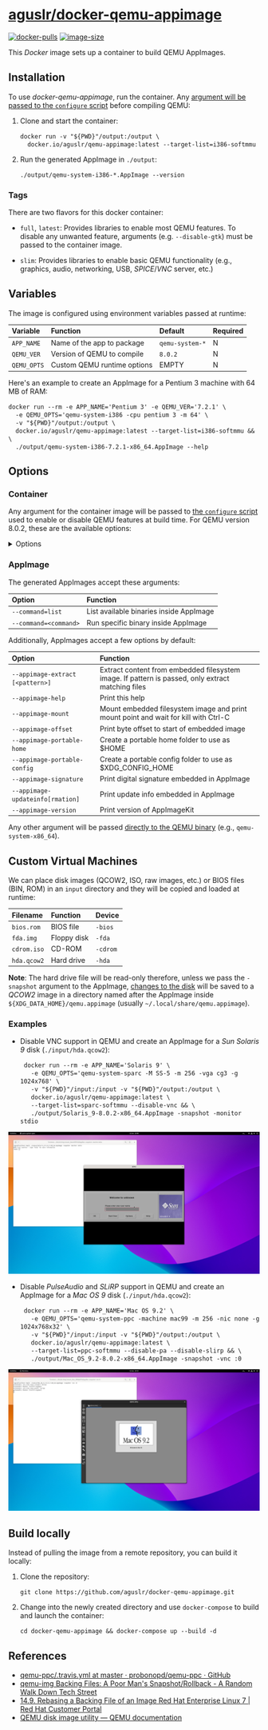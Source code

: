 [aguslr/docker-qemu-appimage][1]
================================

[![docker-pulls](https://img.shields.io/docker/pulls/aguslr/qemu-appimage)](https://hub.docker.com/r/aguslr/qemu-appimage) [![image-size](https://img.shields.io/docker/image-size/aguslr/qemu-appimage/latest)](https://hub.docker.com/r/aguslr/qemu-appimage)


This *Docker* image sets up a container to build QEMU AppImages.


Installation
------------

To use *docker-qemu-appimage*, run the container. Any [argument will be passed
to the `configure` script](#container) before compiling QEMU:

1. Clone and start the container:

       docker run -v "${PWD}"/output:/output \
         docker.io/aguslr/qemu-appimage:latest --target-list=i386-softmmu

2. Run the generated AppImage in `./output`:

       ./output/qemu-system-i386-*.AppImage --version


### Tags

There are two flavors for this docker container:

- `full`, `latest`: Provides libraries to enable most QEMU features. To disable
  any unwanted feature, arguments (e.g. `--disable-gtk`) must be passed to the
  container image.

- `slim`: Provides libraries to enable basic QEMU functionality (e.g., graphics,
  audio, networking, USB, *SPICE*/*VNC* server, etc.)


Variables
---------

The image is configured using environment variables passed at runtime:

| Variable    | Function                    | Default         | Required |
| :---------- | :-------------------------- | :-------------- | -------- |
| `APP_NAME`  | Name of the app to package  | `qemu-system-*` | N        |
| `QEMU_VER`  | Version of QEMU to compile  | `8.0.2`         | N        |
| `QEMU_OPTS` | Custom QEMU runtime options | EMPTY           | N        |

Here's an example to create an AppImage for a Pentium 3 machine with 64 MB of
RAM:

    docker run --rm -e APP_NAME='Pentium 3' -e QEMU_VER='7.2.1' \
      -e QEMU_OPTS='qemu-system-i386 -cpu pentium 3 -m 64' \
      -v "${PWD}"/output:/output \
      docker.io/aguslr/qemu-appimage:latest --target-list=i386-softmmu && \
      ./output/qemu-system-i386-7.2.1-x86_64.AppImage --help


Options
-------

### Container

Any argument for the container image will be passed to [the `configure`
script][2] used to enable or disable QEMU features at build time. For QEMU
version 8.0.2, these are the available options:

<details><summary>Options</summary>

```
Usage: configure [options]
Options: [defaults in brackets after descriptions]

Standard options:
  --help                   print this message
  --prefix=PREFIX          install in PREFIX [/usr]
  --target-list=LIST       set target list (default: build all)
                           Available targets: aarch64-softmmu alpha-softmmu
                           arm-softmmu avr-softmmu cris-softmmu hppa-softmmu
                           i386-softmmu loongarch64-softmmu m68k-softmmu
                           microblaze-softmmu microblazeel-softmmu mips-softmmu
                           mips64-softmmu mips64el-softmmu mipsel-softmmu
                           nios2-softmmu or1k-softmmu ppc-softmmu ppc64-softmmu
                           riscv32-softmmu riscv64-softmmu rx-softmmu
                           s390x-softmmu sh4-softmmu sh4eb-softmmu
                           sparc-softmmu sparc64-softmmu tricore-softmmu
                           x86_64-softmmu xtensa-softmmu xtensaeb-softmmu
  --target-list-exclude=LIST exclude a set of targets from the default target-list

Advanced options (experts only):
  --cross-prefix=PREFIX    use PREFIX for compile tools, PREFIX can be blank []
  --cc=CC                  use C compiler CC [cc]
  --host-cc=CC             use C compiler CC [cc] for code run at
                           build time
  --cxx=CXX                use C++ compiler CXX [c++]
  --objcc=OBJCC            use Objective-C compiler OBJCC [cc]
  --extra-cflags=CFLAGS    append extra C compiler flags CFLAGS
  --extra-cxxflags=CXXFLAGS append extra C++ compiler flags CXXFLAGS
  --extra-objcflags=OBJCFLAGS append extra Objective C compiler flags OBJCFLAGS
  --extra-ldflags=LDFLAGS  append extra linker flags LDFLAGS
  --cross-cc-ARCH=CC       use compiler when building ARCH guest test cases
  --cross-cc-cflags-ARCH=  use compiler flags when building ARCH guest tests
  --cross-prefix-ARCH=PREFIX cross compiler prefix when building ARCH guest test cases
  --make=MAKE              use specified make [make]
  --python=PYTHON          use specified python [/usr/bin/python3]
  --meson=MESON            use specified meson []
  --ninja=NINJA            use specified ninja []
  --smbd=SMBD              use specified smbd []
  --with-git=GIT           use specified git [git]
  --with-git-submodules=update   update git submodules (default if .git dir exists)
  --with-git-submodules=validate fail if git submodules are not up to date
  --with-git-submodules=ignore   do not update or check git submodules (default if no .git dir)
  --static                 enable static build [no]
  --bindir=PATH            install binaries in PATH
  --with-suffix=SUFFIX     suffix for QEMU data inside datadir/libdir/sysconfdir/docdir [qemu]
  --without-default-features default all --enable-* options to "disabled"
  --without-default-devices  do not include any device that is not needed to
                           start the emulator (only use if you are including
                           desired devices in configs/devices/)
  --with-devices-ARCH=NAME override default configs/devices
  --enable-debug           enable common debug build options
  --enable-sanitizers      enable default sanitizers
  --enable-tsan            enable thread sanitizer
  --disable-werror         disable compilation abort on warning
  --disable-stack-protector disable compiler-provided stack protection
  --cpu=CPU                Build for host CPU [x86_64]
  --with-coroutine=BACKEND coroutine backend. Supported options:
                           ucontext, sigaltstack, windows
  --enable-plugins
                           enable plugins via shared library loading
  --disable-containers     don't use containers for cross-building
  --gdb=GDB-path           gdb to use for gdbstub tests []
  --audio-drv-list=CHOICES Set audio driver list [default] (choices: alsa/co
                           reaudio/default/dsound/jack/oss/pa/sdl/sndio)
  --block-drv-ro-whitelist=VALUE
                           set block driver read-only whitelist (by default
                           affects only QEMU, not tools like qemu-img)
  --block-drv-rw-whitelist=VALUE
                           set block driver read-write whitelist (by default
                           affects only QEMU, not tools like qemu-img)
  --datadir=VALUE          Data file directory [share]
  --disable-coroutine-pool coroutine freelist (better performance)
  --disable-hexagon-idef-parser
                           use idef-parser to automatically generate TCG
                           code for the Hexagon frontend
  --disable-install-blobs  install provided firmware blobs
  --docdir=VALUE           Base directory for documentation installation
                           (can be empty) [share/doc]
  --enable-block-drv-whitelist-in-tools
                           use block whitelist also in tools instead of only
                           QEMU
  --enable-cfi             Control-Flow Integrity (CFI)
  --enable-cfi-debug       Verbose errors in case of CFI violation
  --enable-debug-graph-lock
                           graph lock debugging support
  --enable-debug-mutex     mutex debugging support
  --enable-debug-stack-usage
                           measure coroutine stack usage
  --enable-fdt[=CHOICE]    Whether and how to find the libfdt library
                           (choices: auto/disabled/enabled/internal/system)
  --enable-fuzzing         build fuzzing targets
  --enable-gcov            Enable coverage tracking.
  --enable-gprof           QEMU profiling with gprof
  --enable-lto             Use link time optimization
  --enable-malloc=CHOICE   choose memory allocator to use [system] (choices:
                           jemalloc/system/tcmalloc)
  --enable-module-upgrades try to load modules from alternate paths for
                           upgrades
  --enable-profiler        profiler support
  --enable-qom-cast-debug  cast debugging support
  --enable-rng-none        dummy RNG, avoid using /dev/(u)random and
                           getrandom()
  --enable-strip           Strip targets on install
  --enable-tcg-interpreter TCG with bytecode interpreter (slow)
  --enable-trace-backends=CHOICES
                           Set available tracing backends [log] (choices:
                           dtrace/ftrace/log/nop/simple/syslog/ust)
  --firmwarepath=VALUES    search PATH for firmware files [share/qemu-
                           firmware]
  --iasl=VALUE             Path to ACPI disassembler
  --includedir=VALUE       Header file directory [include]
  --interp-prefix=VALUE    where to find shared libraries etc., use %M for
                           cpu name [/usr/gnemul/qemu-%M]
  --libdir=VALUE           Library directory [system default]
  --libexecdir=VALUE       Library executable directory [libexec]
  --localedir=VALUE        Locale data directory [share/locale]
  --localstatedir=VALUE    Localstate data directory [/var/local]
  --mandir=VALUE           Manual page directory [share/man]
  --sphinx-build=VALUE     Use specified sphinx-build for building document
                           [sphinx-build]
  --sysconfdir=VALUE       Sysconf data directory [etc]
  --tls-priority=VALUE     Default TLS protocol/cipher priority string
                           [NORMAL]
  --with-pkgversion=VALUE  use specified string as sub-version of the
                           package
  --with-trace-file=VALUE  Trace file prefix for simple backend [trace]

Optional features, enabled with --enable-FEATURE and
disabled with --disable-FEATURE, default is enabled if available
(unless built with --without-default-features):

  alsa            ALSA sound support
  attr            attr/xattr support
  auth-pam        PAM access control
  avx2            AVX2 optimizations
  avx512bw        AVX512BW optimizations
  avx512f         AVX512F optimizations
  blkio           libblkio block device driver
  bochs           bochs image format support
  bpf             eBPF support
  brlapi          brlapi character device driver
  bzip2           bzip2 support for DMG images
  canokey         CanoKey support
  cap-ng          cap_ng support
  capstone        Whether and how to find the capstone library
  cloop           cloop image format support
  cocoa           Cocoa user interface (macOS only)
  coreaudio       CoreAudio sound support
  crypto-afalg    Linux AF_ALG crypto backend driver
  curl            CURL block device driver
  curses          curses UI
  dbus-display    -display dbus support
  dmg             dmg image format support
  docs            Documentations build support
  dsound          DirectSound sound support
  fuse            FUSE block device export
  fuse-lseek      SEEK_HOLE/SEEK_DATA support for FUSE exports
  gcrypt          libgcrypt cryptography support
  gettext         Localization of the GTK+ user interface
  gio             use libgio for D-Bus support
  glusterfs       Glusterfs block device driver
  gnutls          GNUTLS cryptography support
  gtk             GTK+ user interface
  gtk-clipboard   clipboard support for the gtk UI (EXPERIMENTAL, MAY HANG)
  guest-agent     Build QEMU Guest Agent
  guest-agent-msi Build MSI package for the QEMU Guest Agent
  hax             HAX acceleration support
  hvf             HVF acceleration support
  iconv           Font glyph conversion support
  jack            JACK sound support
  keyring         Linux keyring support
  kvm             KVM acceleration support
  l2tpv3          l2tpv3 network backend support
  libdaxctl       libdaxctl support
  libdw           debuginfo support
  libiscsi        libiscsi userspace initiator
  libnfs          libnfs block device driver
  libpmem         libpmem support
  libssh          ssh block device support
  libudev         Use libudev to enumerate host devices
  libusb          libusb support for USB passthrough
  libvduse        build VDUSE Library
  linux-aio       Linux AIO support
  linux-io-uring  Linux io_uring support
  live-block-migration
                  block migration in the main migration stream
  lzfse           lzfse support for DMG images
  lzo             lzo compression support
  malloc-trim     enable libc malloc_trim() for memory optimization
  membarrier      membarrier system call (for Linux 4.14+ or Windows
  mpath           Multipath persistent reservation passthrough
  multiprocess    Out of process device emulation support
  netmap          netmap network backend support
  nettle          nettle cryptography support
  numa            libnuma support
  nvmm            NVMM acceleration support
  opengl          OpenGL support
  oss             OSS sound support
  pa              PulseAudio sound support
  parallels       parallels image format support
  png             PNG support with libpng
  pvrdma          Enable PVRDMA support
  qcow1           qcow1 image format support
  qed             qed image format support
  qga-vss         build QGA VSS support (broken with MinGW)
  rbd             Ceph block device driver
  rdma            Enable RDMA-based migration
  replication     replication support
  sdl             SDL user interface
  sdl-image       SDL Image support for icons
  seccomp         seccomp support
  selinux         SELinux support in qemu-nbd
  slirp           libslirp user mode network backend support
  slirp-smbd      use smbd (at path --smbd=*) in slirp networking
  smartcard       CA smartcard emulation support
  snappy          snappy compression support
  sndio           sndio sound support
  sparse          sparse checker
  spice           Spice server support
  spice-protocol  Spice protocol support
  tcg             TCG support
  tools           build support utilities that come with QEMU
  tpm             TPM support
  u2f             U2F emulation support
  usb-redir       libusbredir support
  vde             vde network backend support
  vdi             vdi image format support
  vduse-blk-export
                  VDUSE block export support
  vfio-user-server
                  vfio-user server support
  vhost-crypto    vhost-user crypto backend support
  vhost-kernel    vhost kernel backend support
  vhost-net       vhost-net kernel acceleration support
  vhost-user      vhost-user backend support
  vhost-user-blk-server
                  build vhost-user-blk server
  vhost-vdpa      vhost-vdpa kernel backend support
  virglrenderer   virgl rendering support
  virtfs          virtio-9p support
  vmnet           vmnet.framework network backend support
  vnc             VNC server
  vnc-jpeg        JPEG lossy compression for VNC server
  vnc-sasl        SASL authentication for VNC server
  vte             vte support for the gtk UI
  vvfat           vvfat image format support
  whpx            WHPX acceleration support
  xen             Xen backend support
  xen-pci-passthrough
                  Xen PCI passthrough support
  xkbcommon       xkbcommon support
  zstd            zstd compression support
  system          all system emulation targets
  user            supported user emulation targets
  linux-user      all linux usermode emulation targets
  bsd-user        all BSD usermode emulation targets
  pie             Position Independent Executables
  modules         modules support (non-Windows)
  debug-tcg       TCG debugging (default is disabled)
  debug-info      debugging information
  safe-stack      SafeStack Stack Smash Protection. Depends on
                  clang/llvm and requires coroutine backend ucontext.

NOTE: The object files are built at the place where configure is launched
```
</details>


### AppImage

The generated AppImages accept these arguments:

| Option                | Function                                |
|:--------------------- |:--------------------------------------- |
| `--command=list`      | List available binaries inside AppImage |
| `--command=<command>` | Run specific binary inside AppImage     |


Additionally, AppImages accept a few options by default:

| Option                           | Function                                                                                          |
|:-------------------------------- |:------------------------------------------------------------------------------------------------- |
| `--appimage-extract [<pattern>]` | Extract content from embedded filesystem image. If pattern is passed, only extract matching files |
| `--appimage-help`                | Print this help                                                                                   |
| `--appimage-mount`               | Mount embedded filesystem image and print mount point and wait for kill with Ctrl-C               |
| `--appimage-offset`              | Print byte offset to start of embedded  image                                                     |
| `--appimage-portable-home`       | Create a portable home folder to use as $HOME                                                     |
| `--appimage-portable-config`     | Create a portable config folder to use as $XDG_CONFIG_HOME                                        |
| `--appimage-signature`           | Print digital signature embedded in AppImage                                                      |
| `--appimage-updateinfo[rmation]` | Print update info embedded in AppImage                                                            |
| `--appimage-version`             | Print version of AppImageKit                                                                      |


Any other argument will be passed [directly to the QEMU binary][8] (e.g.,
`qemu-system-x86_64`).


Custom Virtual Machines
-----------------------

We can place disk images (QCOW2, ISO, raw images, etc.) or BIOS files (BIN, ROM)
in an `input` directory and they will be copied and loaded at runtime:

| Filename    | Function    | Device   |
| :---------- | :---------- | :------- |
| `bios.rom`  | BIOS file   | `-bios`  |
| `fda.img`   | Floppy disk | `-fda`   |
| `cdrom.iso` | CD-ROM      | `-cdrom` |
| `hda.qcow2` | Hard drive  | `-hda`   |

**Note**: The hard drive file will be read-only therefore, unless we pass the
`-snapshot` argument to the AppImage, [changes to the disk][3] will be saved to
a *QCOW2* image in a directory named after the AppImage inside
`${XDG_DATA_HOME}/qemu.appimage` (usually `~/.local/share/qemu.appimage`).


### Examples

- Disable VNC support in QEMU and create an AppImage for a *Sun Solaris 9* disk
  (`./input/hda.qcow2`):

       docker run --rm -e APP_NAME='Solaris 9' \
         -e QEMU_OPTS='qemu-system-sparc -M SS-5 -m 256 -vga cg3 -g 1024x768' \
         -v "${PWD}"/input:/input -v "${PWD}"/output:/output \
         docker.io/aguslr/qemu-appimage:latest \
         --target-list=sparc-softmmu --disable-vnc && \
         ./output/Solaris_9-8.0.2-x86_64.AppImage -snapshot -monitor stdio

<picture>
  <source media="(prefers-color-scheme: light)" srcset="screenshots/solaris9-light.png">
  <source media="(prefers-color-scheme: dark)"  srcset="screenshots/solaris9-dark.png">
  <img title="Solaris 9" alt="solaris9" src="screenshots/solaris9-light.png">
</picture>

- Disable *PulseAudio* and *SLiRP* support in QEMU and create an AppImage for a
  *Mac OS 9* disk (`./input/hda.qcow2`):

       docker run --rm -e APP_NAME='Mac OS 9.2' \
         -e QEMU_OPTS='qemu-system-ppc -machine mac99 -m 256 -nic none -g 1024x768x32' \
         -v "${PWD}"/input:/input -v "${PWD}"/output:/output \
         docker.io/aguslr/qemu-appimage:latest \
         --target-list=ppc-softmmu --disable-pa --disable-slirp && \
         ./output/Mac_OS_9.2-8.0.2-x86_64.AppImage -snapshot -vnc :0

<picture>
  <source media="(prefers-color-scheme: light)" srcset="screenshots/macos9-light.png">
  <source media="(prefers-color-scheme: dark)"  srcset="screenshots/macos9-dark.png">
  <img title="Mac OS 9.2" alt="macos9" src="screenshots/macos9-light.png">
</picture>


Build locally
-------------

Instead of pulling the image from a remote repository, you can build it locally:

1. Clone the repository:

       git clone https://github.com/aguslr/docker-qemu-appimage.git

2. Change into the newly created directory and use `docker-compose` to build and
   launch the container:

       cd docker-qemu-appimage && docker-compose up --build -d


References
----------

- [qemu-ppc/.travis.yml at master · probonopd/qemu-ppc · GitHub][4]
- [qemu-img Backing Files: A Poor Man's Snapshot/Rollback - A Random Walk Down
  Tech Street][3]
- [14.9. Rebasing a Backing File of an Image Red Hat Enterprise Linux 7 | Red
  Hat Customer Portal][5]
- [QEMU disk image utility — QEMU documentation][6]


[1]: https://github.com/aguslr/docker-qemu-appimage
[2]: https://github.com/qemu/qemu/blob/45ae97993a75f975f1a01d25564724c7e10a543f/configure#L831
[3]: http://web.archive.org/web/http://dustymabe.com/2015/01/11/qemu-img-backing-files-a-poor-mans-snapshotrollback/
[4]: https://github.com/probonopd/qemu-ppc/blob/master/.travis.yml
[5]: https://access.redhat.com/documentation/en-us/red_hat_enterprise_linux/7/html/virtualization_deployment_and_administration_guide/sect-using_qemu_img-re_basing_a_backing_file_of_an_image
[6]: https://qemu.readthedocs.io/en/latest/tools/qemu-img.html
[7]: https://access.redhat.com/documentation/es-es/red_hat_enterprise_linux/7/html/virtualization_deployment_and_administration_guide/sect-graphic_user_interface_tools_for_guest_virtual_machine_management-remote_viewer
[8]: https://www.qemu.org/docs/master/system/qemu-manpage.html
